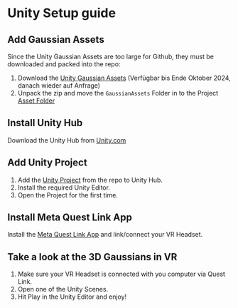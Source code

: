 # Unity Setup guide

## Add Gaussian Assets

Since the Unity Gaussian Assets are too large for Github, they must be downloaded and packed into the repo:

1. Download the [Unity Gaussian Assets](https://workupload.com/file/Y5eVcGM2bXF) (Verfügbar bis Ende Oktober 2024, danach wieder auf Anfrage)
2. Unpack the zip and move the ```GaussianAssets``` Folder in to the Project [Asset Folder](Unity/projects/GaussianExample/Assets/)

## Install Unity Hub

Download the Unity Hub from [Unity.com](https://unity.com/)

## Add Unity Project

1. Add the [Unity Project](Unity/projects/GaussianExample/) from the repo to Unity Hub.
2. Install the required Unity Editor.
3. Open the Project for the first time.

## Install Meta Quest Link App

Install the [Meta Quest Link App](https://www.meta.com/de-de/help/quest/articles/headsets-and-accessories/oculus-rift-s/install-app-for-link/) and link/connect your VR Headset.

## Take a look at the 3D Gaussians in VR

1. Make sure your VR Headset is connected with you computer via Quest Link.
2. Open one of the Unity Scenes.
3. Hit Play in the Unity Editor and enjoy!
